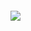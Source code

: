 
<div class="overlay-container">
  <div class="overlay-box" style="left: 5.3%; top: 45%; height: 28%; width: 24%"></div>
  <img src="~/pages/basics/data/assets/app-data.png" class="full-width">
</div>
